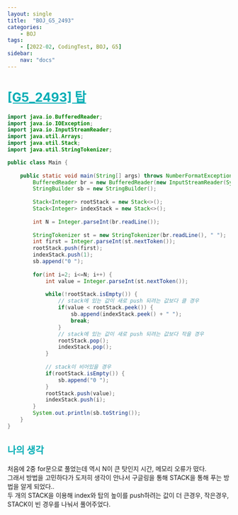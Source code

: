 ```yaml
---
layout: single
title:  "BOJ_G5_2493"
categories: 
    - BOJ
tags: 
    - [2022-02, CodingTest, BOJ, G5]
sidebar:
    nav: "docs"
---
```


# <b><a style="color:#00adb5" href="https://www.acmicpc.net/problem/2493" target=_blank>[G5_2493] 탑</a></b>

```java
import java.io.BufferedReader;
import java.io.IOException;
import java.io.InputStreamReader;
import java.util.Arrays;
import java.util.Stack;
import java.util.StringTokenizer;

public class Main {
	
	public static void main(String[] args) throws NumberFormatException, IOException {
		BufferedReader br = new BufferedReader(new InputStreamReader(System.in));
		StringBuilder sb = new StringBuilder();
		
		Stack<Integer> rootStack = new Stack<>();
		Stack<Integer> indexStack = new Stack<>();
		
		int N = Integer.parseInt(br.readLine());
		
		StringTokenizer st = new StringTokenizer(br.readLine(), " ");
		int first = Integer.parseInt(st.nextToken());
		rootStack.push(first);
		indexStack.push(1);
		sb.append("0 ");
		
		for(int i=2; i<=N; i++) {
			int value = Integer.parseInt(st.nextToken());
			
			while(!rootStack.isEmpty()) {
				// stack에 있는 값이 새로 push 되려는 값보다 클 경우
				if(value < rootStack.peek()) {
					sb.append(indexStack.peek() + " ");
					break;
				}
				// stack에 있는 값이 새로 push 되려는 값보다 작을 경우
				rootStack.pop();
				indexStack.pop();
			}
			
			// stack이 비어있을 경우
			if(rootStack.isEmpty()) {
				sb.append("0 ");
			}
			rootStack.push(value);
			indexStack.push(i);
		}
		System.out.println(sb.toString());
	}	
}
```

## <b><a style="color:#00adb5">나의 생각</a></b>
처음에 2중 for문으로 풀었는데 역시 N이 큰 탓인지 시간, 메모리 오류가 떴다.<br>
그래서 방법을 고민하다가 도저히 생각이 안나서 구글링을 통해 STACK을 통해 푸는 방법을 알게 되었다..<br>
두 개의 STACK을 이용해 index와 탑의 높이를 push하려는 값이 더 큰경우, 작은경우, STACK이 빈 경우를 나눠서 풀어주었다.<br>
